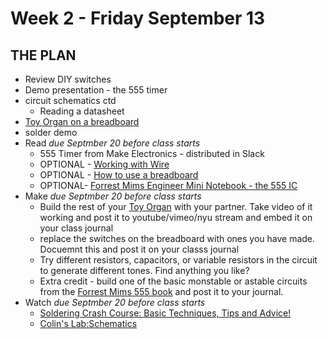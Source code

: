 # Week 2 - Friday September 13
## THE PLAN
* Review DIY switches
* Demo presentation - the 555 timer
* circuit schematics ctd
  * Reading a datasheet
* [Toy Organ on a breadboard](toyOrgan/main.md)
* solder demo 
* Read  _due Septmber 20 before class starts_
  * 555 Timer from Make Electronics - distributed in Slack 
  * OPTIONAL - [Working with Wire](https://learn.sparkfun.com/tutorials/working-with-wire)
  * OPTIONAL - [How to use a breadboard](https://learn.sparkfun.com/tutorials/how-to-use-a-breadboard)
  * OPTIONAL- [Forrest Mims Engineer Mini Notebook - the 555 IC](https://drive.google.com/file/d/1m3dOh7MKPkySFT6H7UyY9sOtodHpRk52/view?usp=sharing)
* Make _due Septmber 20 before class starts_
  * Build the rest of your [Toy Organ](toyOrgan/main.md) with your partner. Take video of it working and post it to youtube/vimeo/nyu stream and embed it on your class journal
  * replace the switches on the breadboard with ones you have made. Docuemnt this and post it on your classs journal
  * Try different resistors, capacitors, or variable resistors in the circuit to generate different tones. Find anything you like?
  * Extra credit - build one of the basic monstable or astable circuits from the [Forrest Mims 555 book](https://drive.google.com/file/d/1m3dOh7MKPkySFT6H7UyY9sOtodHpRk52/view?usp=sharing) and post it to your journal. 
* Watch  _due Septmber 20 before class starts_
  * [Soldering Crash Course: Basic Techniques, Tips and Advice!](https://www.youtube.com/watch?v=6rmErwU5E-k)
  * [Colin's Lab:Schematics](https://www.youtube.com/watch?v=9cps7Q_IrX0)
